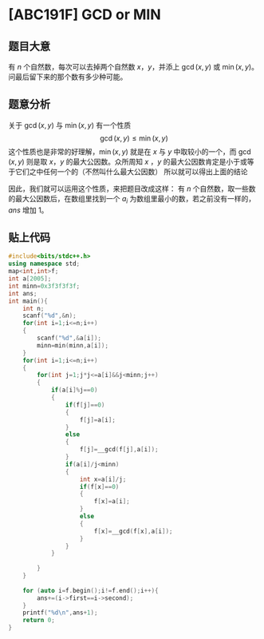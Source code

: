 # [ABC191F] GCD or MIN

## 题目大意
有 $n$ 个自然数，每次可以去掉两个自然数 $x$，$y$，并添上 $\gcd(x,y)$ 或 $\min(x,y)$。问最后留下来的那个数有多少种可能。

## 题意分析
关于 $\gcd(x,y)$ 与 $\min(x,y)$ 有一个性质
$$\gcd(x,y) \le \min(x,y)$$
这个性质也是非常的好理解，$\min(x,y)$ 就是在 $x$ 与 $y$ 中取较小的一个，而 $\gcd(x,y)$ 则是取 $x$，$y$ 的最大公因数。众所周知 $x$ ，$y$ 的最大公因数肯定是小于或等于它们之中任何一个的（不然叫什么最大公因数）
所以就可以得出上面的结论

因此，我们就可以运用这个性质，来把题目改成这样：
有 $n$ 个自然数，取一些数的最大公因数后，在数组里找到一个 $a_i$ 为数组里最小的数，若之前没有一样的，$ans$ 增加 $1$。

## 贴上代码
~~~cpp
#include<bits/stdc++.h>
using namespace std;
map<int,int>f;
int a[2005];
int minn=0x3f3f3f3f;
int ans;
int main(){
	int n;
	scanf("%d",&n);
	for(int i=1;i<=n;i++)
	{
		scanf("%d",&a[i]);
		minn=min(minn,a[i]);
	}
	for(int i=1;i<=n;i++)
	{
		for(int j=1;j*j<=a[i]&&j<minn;j++)
		{
			if(a[i]%j==0)
			{
				if(f[j]==0)
				{
					f[j]=a[i];
				}
				else
				{
					f[j]=__gcd(f[j],a[i]);
				}
				if(a[i]/j<minn)
				{
					int x=a[i]/j;
					if(f[x]==0)
					{
						f[x]=a[i];
					}
					else
					{
						f[x]=__gcd(f[x],a[i]);
					}
				}
			}
			
		}
	}
	
	for (auto i=f.begin();i!=f.end();i++){
		ans+=(i->first==i->second);
	}
	printf("%d\n",ans+1);
	return 0;
}
~~~

